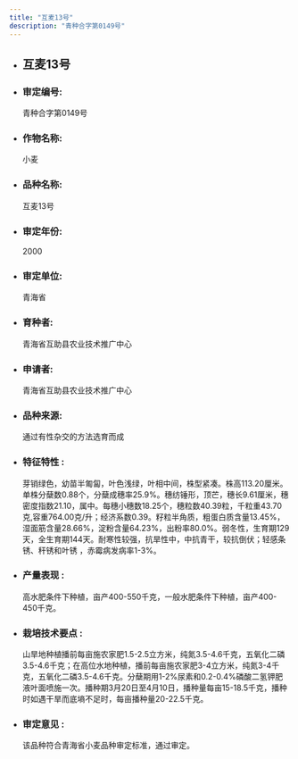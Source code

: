 ```yaml
---
title: "互麦13号"
description: "青种合字第0149号"
---
```

* ## 互麦13号
* ###  审定编号:  
   青种合字第0149号

*  ### 作物名称:  
   小麦

*   ###  品种名称: 
    互麦13号

*   ### 审定年份: 
    2000

*   ### 审定单位:  
    青海省

*   ### 育种者:  
    青海省互助县农业技术推广中心

*   ### 申请者:  
    青海省互助县农业技术推广中心

*   ### 品种来源:  
    通过有性杂交的方法选育而成

*   ### 特征特性 : 
    芽销绿色，幼苗半匍匐，叶色浅绿，叶相中间，株型紧凑。株高113.20厘米。单株分蘖数0.88个，分蘖成穗率25.9%。穗纺锤形，顶芒，穗长9.61厘米，穗密度指数21.10，属中。每穗小穗数18.25个，穗粒数40.39粒，千粒重43.70克,容重764.00克/升；经济系数0.39。籽粒半角质，粗蛋白质含量13.45%，湿面筋含量28.66%，淀粉含量64.23%，出粉率80.0%。弱冬性，生育期129天，全生育期144天。耐寒性较强，抗旱性中，中抗青干，较抗倒伏；轻感条锈、秆锈和叶锈 ，赤霉病发病率1-3%。

*   ### 产量表现 : 
    高水肥条件下种植，亩产400-550千克，一般水肥条件下种植，亩产400-450千克。

*   ### 栽培技术要点 : 
    山旱地种植播前每亩施农家肥1.5-2.5立方米，纯氮3.5-4.6千克，五氧化二磷3.5-4.6千克；在高位水地种植，播前每亩施农家肥3-4立方米，纯氮3-4千克，五氧化二磷3.5-4.6千克。分蘖期用1-2%尿素和0.2-0.4%磷酸二氢钾肥液叶面喷施一次。播种期3月20日至4月10日，播种量每亩15-18.5千克，播种时如遇干旱而底墒不足时，每亩播种量20-22.5千克。

*   ### 审定意见 : 
    该品种符合青海省小麦品种审定标准，通过审定。
